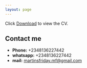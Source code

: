 ```yaml
---
layout: page
---
```


Click [Download](martinscv.pdf) to view the CV.

## Contact me
- **Phone:** +2348136227442
- **whatsapp:** +2348136227442
- **mail:** martinsfriday.mf@gmail.com
